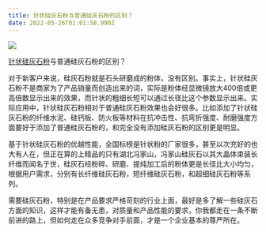 ```yaml
---
title: 针状硅灰石粉与普通硅灰石粉的区别？
date: 2022-05-26T01:01:58.990Z
---
```

<!--StartFragment-->

![](http://www.yuanlinquan.com/static/upload/image/20220223/1645577604887832.jpg)

[针状硅灰石粉](http://www.yuanlinquan.com/)与普通硅灰石粉的区别？

对于新客户来说，硅灰石粉就是石头研磨成的粉体，没有区别。事实上，针状硅灰石粉不是商家为了产品销量而创造出来的词，实际是粉体经显微镜放大400倍或更高倍数显示出来的效果，而针状的粗细长短可以通过长径比这个参数显示出来。实际应用中，针状硅灰石粉相对于普通硅灰石粉效果也会好很多。比如添加了针状硅灰石粉的纤维水泥、硅钙板、防火板等材料在抗冲击性、抗弯折强度、耐磨强度方面要好于添加了普通硅灰石粉的，和完全没有添加硅灰石粉的区别更是明显。

基于针状硅灰石粉的优越性能，全国标榜是针状粉的厂家很多，甚至以次充好的也大有人在，但正在算的上精品的只有湖北冯家山，冯家山硅灰石以其大晶体束装长纤维而闻名于世，硅灰石经粉碎、研磨、提纯加工后的粉体更是长径比大小均匀，根据用户需求，分别有长纤维硅灰石粉，短纤维硅灰石粉，和超细硅灰石粉等系列。

需要硅灰石粉，特别是在产品要求严格苛刻的行业上面，最好是多了解一些硅灰石方面的知识，这样才能有备无患，对质量和产品性能的要求，你我都走在一条不断前进的路上，但如何走在众多竞争对手前面，才是一个企业基本的尊严所在。

<!--EndFragment-->